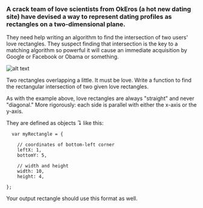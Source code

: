 ### A crack team of love scientists from OkEros (a hot new dating site) have devised a way to represent dating profiles as rectangles on a two-dimensional plane.
They need help writing an algorithm to find the intersection of two users' love rectangles. They suspect finding that intersection is the key to a matching algorithm so powerful it will cause an immediate acquisition by Google or Facebook or Obama or something.

![alt text](https://www.interviewcake.com/images/svgs/rectangular_love__it_must_be_love.svg?bust=148)

Two rectangles overlapping a little. It must be love.
Write a function to find the rectangular intersection of two given love rectangles.

As with the example above, love rectangles are always "straight" and never "diagonal." More rigorously: each side is parallel with either the x-axis or the y-axis.

They are defined as objects ↴ like this:
```
  var myRectangle = {

    // coordinates of bottom-left corner
    leftX: 1,
    bottomY: 5,

    // width and height
    width: 10,
    height: 4,

};
```
Your output rectangle should use this format as well.
